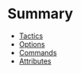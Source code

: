 # Summary

- [Tactics](./tactics.md)
- [Options](./options.md)
- [Commands](./commands.md)
- [Attributes](./attributes.md)
